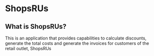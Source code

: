 # ShopsRUs

## What is ShopsRUs?
This is an application that provides capabilities to calculate discounts, generate the total costs and generate the invoices for customers of the retail outlet, ShopsRUs
